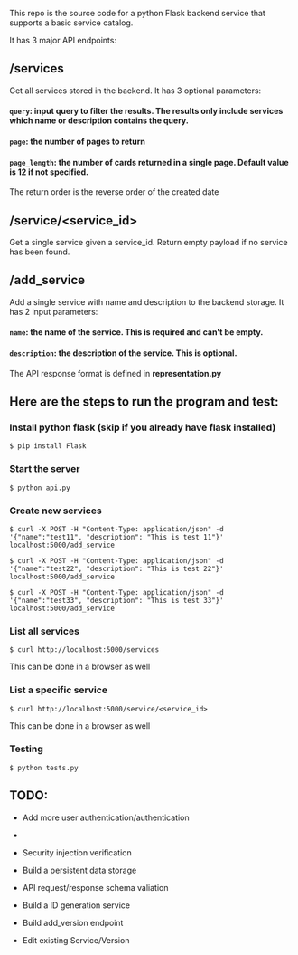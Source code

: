This repo is the source code for a python Flask backend service that supports a basic service catalog.

It has 3 major API endpoints:
## /services
Get all services stored in the backend. It has 3 optional parameters:

#### `query`: input query to filter the results. The results only include services which name or description contains the query.

#### `page`: the number of pages to return

#### `page_length`: the number of cards returned in a single page. Default value is 12 if not specified.

The return order is the reverse order of the created date

## /service/<service_id>

 Get a single service given a service_id. Return empty payload if no service has been found.

## /add_service
Add a single service with name and description to the backend storage. It has 2 input parameters:
#### `name`: the name of the service. This is required and can't be empty.
#### `description`: the description of the service. This is optional.

The API response format is defined in **representation.py**

## Here are the steps to run the program and test:

### Install python flask (skip if you already have flask installed)

`$ pip install Flask`

### Start the server

`$ python api.py`

### Create new services

`$ curl -X POST -H "Content-Type: application/json" -d '{"name":"test11", "description": "This is test 11"}' localhost:5000/add_service`

`$ curl -X POST -H "Content-Type: application/json" -d '{"name":"test22", "description": "This is test 22"}' localhost:5000/add_service`

`$ curl -X POST -H "Content-Type: application/json" -d '{"name":"test33", "description": "This is test 33"}' localhost:5000/add_service`

### List all services

`$ curl http://localhost:5000/services`

This can be done in a browser as well

### List a specific service

`$ curl http://localhost:5000/service/<service_id>`

This can be done in a browser as well

### Testing

`$ python tests.py`

## TODO:

* Add more user authentication/authentication
* 
* Security injection verification 

* Build a persistent data storage

* API request/response schema valiation

* Build a ID generation service

* Build add_version endpoint

* Edit existing Service/Version






